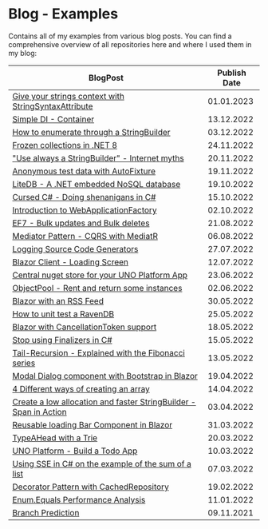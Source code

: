 # Blog - Examples

Contains all of my examples from various blog posts. You can find a comprehensive overview of all repositories here and where I used them in my blog:

| BlogPost                                                                                 | Publish Date |
| ---------------------------------------------------------------------------------------- | ------------ |
| [Give your strings context with StringSyntaxAttribute](StringHightlighting/)             | 01.01.2023   |
| [Simple DI - Container](DIContainer/)                                                    | 13.12.2022   |
| [How to enumerate through a StringBuilder](EnumerateStringBuilder/)                      | 03.12.2022   |
| [Frozen collections in .NET 8](FrozenSetBenchmark/)                                      | 24.11.2022   |
| ["Use always a StringBuilder" - Internet myths](StringBuilderPerformance/)               | 20.11.2022   |
| [Anonymous test data with AutoFixture](AutoFixtureXUnit/)                                | 19.11.2022   |
| [LiteDB - A .NET embedded NoSQL database](LiteDatabase/)                                 | 19.10.2022   |
| [Cursed C# - Doing shenanigans in C#](CursedCSharp/)                                     | 15.10.2022   |
| [Introduction to WebApplicationFactory](WebAppFactory/)                                  | 02.10.2022   |
| [EF7 - Bulk updates and Bulk deletes](EF7Bulk/)                                          | 21.08.2022   |
| [Mediator Pattern - CQRS with MediatR](MediatorPattern/)                                 | 06.08.2022   |
| [Logging Source Code Generators](LoggingSourceCodeGenerator/)                            | 27.07.2022   |
| [Blazor Client - Loading Screen](BlazorClientLoadingScreen/)                             | 12.07.2022   |
| [Central nuget store for your UNO Platform App](UnoDirectoryBuildProps/)                 | 23.06.2022   |
| [ObjectPool - Rent and return some instances](ObjectPool/)                               | 02.06.2022   |
| [Blazor with an RSS Feed](BlazorRSSFeed/)                                                | 30.05.2022   |
| [How to unit test a RavenDB](RavenDBUnitTest/)                                           | 25.05.2022   |
| [Blazor with CancellationToken support](BlazorCancellation/)                             | 18.05.2022   |
| [Stop using Finalizers in C#](Finalizers/)                                               | 15.05.2022   |
| [Tail-Recursion - Explained with the Fibonacci series](TailRecursion/)                   | 13.05.2022   |
| [Modal Dialog component with Bootstrap in Blazor](ModalDialogComponent/)                 | 19.04.2022   |
| [4 Different ways of creating an array](ArrayInitializePerformance/)                     | 14.04.2022   |
| [Create a low allocation and faster StringBuilder - Span in Action](ValueStringBuilder/) | 03.04.2022   |
| [Reusable loading Bar Component in Blazor](BlazorLoadingComponent/)                      | 31.03.2022   |
| [TypeAHead with a Trie](TrieTypeAHead/)                                                  | 20.03.2022   |
| [UNO Platform - Build a Todo App](TodoApp/)                                              | 10.03.2022   |
| [Using SSE in C# on the example of the sum of a list](ArraySumPerformanceSIMD/)          | 07.03.2022   |
| [Decorator Pattern with CachedRepository](DecoratorPattern/)                             | 19.02.2022   |
| [Enum.Equals Performance Analysis](EnumEqualsPerformance/)                               | 11.01.2022   |
| [Branch Prediction](BranchPrediction/)                                                   | 09.11.2021   |
